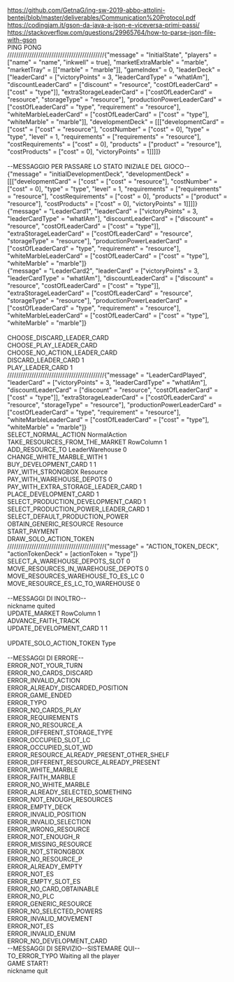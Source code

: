 https://github.com/GetnaG/ing-sw-2019-abbo-attolini-bentej/blob/master/deliverables/Communication%20Protocol.pdf
https://codingjam.it/gson-da-java-a-json-e-viceversa-primi-passi/
https://stackoverflow.com/questions/29965764/how-to-parse-json-file-with-gson
\
PING
PONG
\
////////////////////////////////////////////{"message" = "InitialState", "players" = ["name" = "name", "inkwell" = true], "marketExtraMarble" = "marble", "marketTray" = [["marble" = "marble"]], "gameIndex" = 0, "leaderDeck" = ["leaderCard" = ["victoryPoints" = 3, "leaderCardType" = "whatIAm"], "discountLeaderCard" = ["discount" = "resource", "costOfLeaderCard" = ["cost" = "type"]], "extraStorageLeaderCard" = ["costOfLeaderCard" = "resource", "storageType" = "resource"], "productionPowerLeaderCard" = ["costOfLeaderCard" = "type", "requirement" = "resource"], "whiteMarbleLeaderCard" = ["costOfLeaderCard" = ["cost" = "type"], "whiteMarble" = "marble"]], "developmentDeck" = [[["developmentCard" = ["cost" = ["cost" = "resource"], "costNumber" = ["cost" = 0], "type" = "type", "level" = 1, "requirements" = ["requirements" = "resource"], "costRequirements" = ["cost" = 0], "products" = ["product" = "resource"], "costProducts" = ["cost" = 0], "victoryPoints" = 1]]]]}\
\
--MESSAGGIO PER PASSARE LO STATO INIZIALE DEL GIOCO--\
{"message" = "initialDevelopmentDeck", "developmentDeck" = [[["developmentCard" = ["cost" = ["cost" = "resource"], "costNumber" = ["cost" = 0], "type" = "type", "level" = 1, "requirements" = ["requirements" = "resource"], "costRequirements" = ["cost" = 0], "products" = ["product" = "resource"], "costProducts" = ["cost" = 0], "victoryPoints" = 1]]]]}\
{"message" = "LeaderCard1", "leaderCard" = ["victoryPoints" = 3, "leaderCardType" = "whatIAm"], "discountLeaderCard" = ["discount" = "resource", "costOfLeaderCard" = ["cost" = "type"]], "extraStorageLeaderCard" = ["costOfLeaderCard" = "resource", "storageType" = "resource"], "productionPowerLeaderCard" = ["costOfLeaderCard" = "type", "requirement" = "resource"], "whiteMarbleLeaderCard" = ["costOfLeaderCard" = ["cost" = "type"], "whiteMarble" = "marble"]}\
{"message" = "LeaderCard2", "leaderCard" = ["victoryPoints" = 3, "leaderCardType" = "whatIAm"], "discountLeaderCard" = ["discount" = "resource", "costOfLeaderCard" = ["cost" = "type"]], "extraStorageLeaderCard" = ["costOfLeaderCard" = "resource", "storageType" = "resource"], "productionPowerLeaderCard" = ["costOfLeaderCard" = "type", "requirement" = "resource"], "whiteMarbleLeaderCard" = ["costOfLeaderCard" = ["cost" = "type"], "whiteMarble" = "marble"]}\
\
CHOOSE_DISCARD_LEADER_CARD\
CHOOSE_PLAY_LEADER_CARD\
CHOOSE_NO_ACTION_LEADER_CARD\
DISCARD_LEADER_CARD 1\
PLAY_LEADER_CARD 1\
////////////////////////////////////////////{"message" = "LeaderCardPlayed", "leaderCard" = ["victoryPoints" = 3, "leaderCardType" = "whatIAm"], "discountLeaderCard" = ["discount" = "resource", "costOfLeaderCard" = ["cost" = "type"]], "extraStorageLeaderCard" = ["costOfLeaderCard" = "resource", "storageType" = "resource"], "productionPowerLeaderCard" = ["costOfLeaderCard" = "type", "requirement" = "resource"], "whiteMarbleLeaderCard" = ["costOfLeaderCard" = ["cost" = "type"], "whiteMarble" = "marble"]}\
SELECT_NORMAL_ACTION NormalAction\
TAKE_RESOURCES_FROM_THE_MARKET RowColumn 1\
ADD_RESOURCE_TO LeaderWarehouse 0\
CHANGE_WHITE_MARBLE_WITH 1\
BUY_DEVELOPMENT_CARD 1 1\
PAY_WITH_STRONGBOX Resource\
PAY_WITH_WAREHOUSE_DEPOTS 0\
PAY_WITH_EXTRA_STORAGE_LEADER_CARD 1\
PLACE_DEVELOPMENT_CARD 1\
SELECT_PRODUCTION_DEVELOPMENT_CARD 1\
SELECT_PRODUCTION_POWER_LEADER_CARD 1\
SELECT_DEFAULT_PRODUCTION_POWER\
OBTAIN_GENERIC_RESOURCE Resource\
START_PAYMENT\
DRAW_SOLO_ACTION_TOKEN\
////////////////////////////////////////////{"message" = "ACTION_TOKEN_DECK", "actionTokenDeck" = [actionToken = "type"]}\
SELECT_A_WAREHOUSE_DEPOTS_SLOT 0\
MOVE_RESOURCES_IN_WAREHOUSE_DEPOTS 0\
MOVE_RESOURCES_WAREHOUSE_TO_ES_LC 0\
MOVE_RESOURCE_ES_LC_TO_WAREHOUSE 0\
\
--MESSAGGI DI INOLTRO--\
nickname quited\
UPDATE_MARKET RowColumn 1\
ADVANCE_FAITH_TRACK\
UPDATE_DEVELOPMENT_CARD 1 1\
\
UPDATE_SOLO_ACTION_TOKEN Type\
\
--MESSAGGI DI ERRORE--\
ERROR_NOT_YOUR_TURN\
ERROR_NO_CARDS_DISCARD\
ERROR_INVALID_ACTION\
ERROR_ALREADY_DISCARDED_POSITION\
ERROR_GAME_ENDED\
ERROR_TYPO\
ERROR_NO_CARDS_PLAY\
ERROR_REQUIREMENTS\
ERROR_NO_RESOURCE_A\
ERROR_DIFFERENT_STORAGE_TYPE\
ERROR_OCCUPIED_SLOT_LC\
ERROR_OCCUPIED_SLOT_WD\
ERROR_RESOURCE_ALREADY_PRESENT_OTHER_SHELF\
ERROR_DIFFERENT_RESOURCE_ALREADY_PRESENT\
ERROR_WHITE_MARBLE\
ERROR_FAITH_MARBLE\
ERROR_NO_WHITE_MARBLE\
ERROR_ALREADY_SELECTED_SOMETHING\
ERROR_NOT_ENOUGH_RESOURCES\
ERROR_EMPTY_DECK\
ERROR_INVALID_POSITION\
ERROR_INVALID_SELECTION\
ERROR_WRONG_RESOURCE\
ERROR_NOT_ENOUGH_R\
ERROR_MISSING_RESOURCE\
ERROR_NOT_STRONGBOX\
ERROR_NO_RESOURCE_P\
ERROR_ALREADY_EMPTY\
ERROR_NOT_ES\
ERROR_EMPTY_SLOT_ES\
ERROR_NO_CARD_OBTAINABLE\
ERROR_NO_PLC\
ERROR_GENERIC_RESOURCE\
ERROR_NO_SELECTED_POWERS\
ERROR_INVALID_MOVEMENT\
ERROR_NOT_ES\
ERROR_INVALID_ENUM\
ERROR_NO_DEVELOPMENT_CARD\
--MESSAGGI DI SERVIZIO--SISTEMARE QUI--\
TO_ERROR_TYPO
Waiting all the player\
GAME START!\
nickname quit
